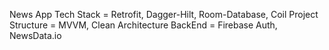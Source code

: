 News App
Tech Stack = Retrofit, Dagger-Hilt, Room-Database, Coil
Project Structure = MVVM, Clean Architecture
BackEnd = Firebase Auth, NewsData.io